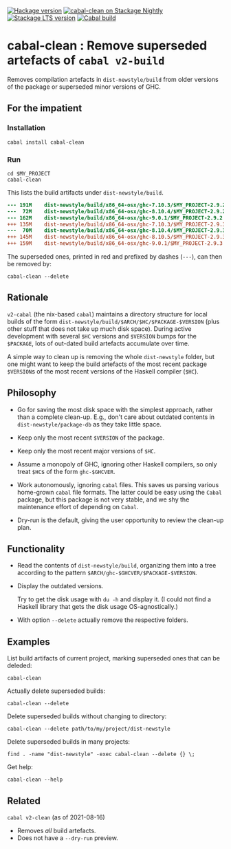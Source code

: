 [![Hackage version](https://img.shields.io/hackage/v/cabal-clean.svg?label=Hackage&color=informational)](http://hackage.haskell.org/package/cabal-clean)
[![cabal-clean on Stackage Nightly](https://stackage.org/package/cabal-clean/badge/nightly)](https://stackage.org/nightly/package/cabal-clean)
[![Stackage LTS version](https://www.stackage.org/package/cabal-clean/badge/lts?label=Stackage)](https://www.stackage.org/package/cabal-clean)
[![Cabal build](https://github.com/andreasabel/cabal-clean/workflows/Haskell-CI/badge.svg)](https://github.com/andreasabel/cabal-clean/actions)

cabal-clean : Remove superseded artefacts of `cabal v2-build`
=============================================================

Removes compilation artefacts in `dist-newstyle/build` from older
versions of the package or superseded minor versions of GHC.

For the impatient
-----------------

### Installation

    cabal install cabal-clean

### Run

    cd $MY_PROJECT
    cabal-clean

This lists the build artifacts under `dist-newstyle/build`.
```diff
---	191M	dist-newstyle/build/x86_64-osx/ghc-7.10.3/$MY_PROJECT-2.9.2
---	 72M	dist-newstyle/build/x86_64-osx/ghc-8.10.4/$MY_PROJECT-2.9.2
---	162M	dist-newstyle/build/x86_64-osx/ghc-9.0.1/$MY_PROJECT-2.9.2
+++	135M	dist-newstyle/build/x86_64-osx/ghc-7.10.3/$MY_PROJECT-2.9.3
---	 70M	dist-newstyle/build/x86_64-osx/ghc-8.10.4/$MY_PROJECT-2.9.3
+++	145M	dist-newstyle/build/x86_64-osx/ghc-8.10.5/$MY_PROJECT-2.9.3
+++	159M	dist-newstyle/build/x86_64-osx/ghc-9.0.1/$MY_PROJECT-2.9.3
```
The superseded ones, printed in red and prefixed by dashes (`---`),
can then be removed by:

    cabal-clean --delete

Rationale
---------

`v2-cabal` (the nix-based `cabal`) maintains a directory structure for
local builds of the form
`dist-newstyle/build/$ARCH/$HC/$PACKAGE-$VERSION` (plus other stuff
that does not take up much disk space).  During active development
with several `$HC` versions and `$VERSION` bumps for the `$PACKAGE`,
lots of out-dated build artefacts accumulate over time.

A simple way to clean up is removing the whole `dist-newstyle` folder,
but one might want to keep the build artefacts of the most recent
package `$VERSION`s of the most recent versions of the Haskell
compiler (`$HC`).

Philosophy
----------

- Go for saving the most disk space with the simplest approach, rather
  than a complete clean-up.  E.g., don't care about outdated contents
  in `dist-newstyle/package-db` as they take little space.

- Keep only the most recent `$VERSION` of the package.

- Keep only the most recent major versions of `$HC`.

- Assume a monopoly of GHC, ignoring other Haskell compilers, so only
  treat `$HC`s of the form `ghc-$GHCVER`.

- Work autonomously, ignoring `cabal` files.
  This saves us parsing various home-grown `cabal` file formats.
  The latter could be easy using the `Cabal` package,
  but this package is not very stable,
  and we shy the maintenance effort of depending on `Cabal`.

- Dry-run is the default, giving the user opportunity to review the clean-up plan.

Functionality
-------------

- Read the contents of `dist-newstyle/build`,
  organizing them into a tree according to the pattern
  `$ARCH/ghc-$GHCVER/$PACKAGE-$VERSION`.

- Display the outdated versions.

  Try to get the disk usage with `du -h` and display it.
  (I could not find a Haskell library that gets the disk usage OS-agnostically.)

- With option `--delete` actually remove the respective folders.

Examples
--------

List build artifacts of current project,
marking superseded ones that can be deleded:

    cabal-clean

Actually delete superseded builds:

    cabal-clean --delete

Delete superseded builds without changing to directory:

    cabal-clean --delete path/to/my/project/dist-newstyle

Delete superseded builds in many projects:

    find . -name "dist-newstyle" -exec cabal-clean --delete {} \;

Get help:

    cabal-clean --help

Related
-------

`cabal v2-clean` (as of 2021-08-16)

  - Removes *all* build artefacts.
  - Does not have a `--dry-run` preview.
